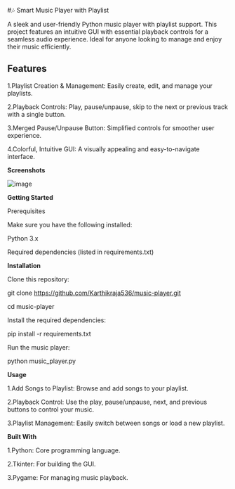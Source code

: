 #🎶 Smart Music Player with Playlist

A sleek and user-friendly Python music player with playlist support. This project features an intuitive GUI with essential playback controls for a seamless audio experience. Ideal for anyone looking to manage and enjoy their music efficiently.


## Features

1.Playlist Creation & Management: Easily create, edit, and manage your playlists.

2.Playback Controls: Play, pause/unpause, skip to the next or previous track with a single button.

3.Merged Pause/Unpause Button: Simplified controls for smoother user experience.

4.Colorful, Intuitive GUI: A visually appealing and easy-to-navigate interface.


__Screenshots__

![image](https://github.com/user-attachments/assets/3c0d8351-8867-4d46-b733-16f6b624f4d1)


__Getting Started__

Prerequisites

Make sure you have the following installed:

Python 3.x

Required dependencies (listed in requirements.txt)


__Installation__

Clone this repository:

git clone https://github.com/Karthikraja536/music-player.git

cd music-player

Install the required dependencies:

pip install -r requirements.txt

Run the music player:

python music_player.py


__Usage__

1.Add Songs to Playlist: Browse and add songs to your playlist.

2.Playback Control: Use the play, pause/unpause, next, and previous buttons to control your music.

3.Playlist Management: Easily switch between songs or load a new playlist.


__Built With__

1.Python: Core programming language.

2.Tkinter: For building the GUI.

3.Pygame: For managing music playback.
